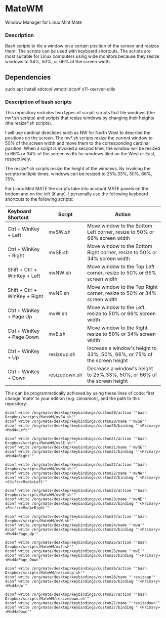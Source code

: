 # MateWM
Window Manager for Linux Mint Mate

### Description
Bash scripts to tile a window on a certain position of the screen and resizes them. The scripts can be used with keyboard shortcuts. The scripts are most suitable for Linux computers using wide monitors because they resize windows to 34%, 50%, or 66% of the screen width. 

## Dependencies
sudo apt install xdotool wmctrl dconf x11-xserver-utils

### Description of bash scripts 
This repository includes two types of script: scripts that tile windows (the mv\*.sh scripts) and scripts that resize windows by changing their heights (the resize\*.sh scripts).  

I will use cardinal directions such as NW for North West to describe the positions on the screen. The mv\*.sh scripts resize the current window to 50% of the screen width and move them to the corresponding cardinal position. When a script is invoked a second time, the window will be resized to 66% or 34% of the screen width for windows tiled on the West or East, respectively. 

The resize\*.sh scripts resize the height of the windows. By invoking the scripts multiple times, windows can be resized to 25%,33%, 50%, 66%, 75%.

For Linux Mint MATE the scripts take into account MATE panels on the bottom and on the left (if any). I personally use the following keyboard shortcuts to the following scripts: 


| Keyboard Shortcut | Script | Action |
| :-------- | -------- | -------|
| Ctrl + WinKey + Left | mvSW.sh | Move window to the Bottom Left corner, resize to 50% or 66% screen width |
| Ctrl + WinKey + Right | mvSE.sh | Move window to the Bottom Right corner, resize to 50% or 34% screen width |
| Shift + Ctrl + WinKey + Left | mvNW.sh | Move window to the Top Left corner, resize to 50% or 66% screen width |
| Shift + Ctrl + WinKey + Right | mvNE.sh | Move window to the Top Right corner, resize to 50% or 34% screen width |
| Ctrl + WinKey + Page Up | mvW.sh | Move window to the Left, resize to 50% or 66% screen width |
| Ctrl + WinKey + Page Down | mvE.sh | Move window to the Right, resize to 50% or 34% screen width |
| Ctrl + WinKey + Up | resizeup.sh | Increase a window's height to 33%, 50%, 66%, or 75% of the screen height |
| Ctrl + WinKey + Down | resizedown.sh | Decrease a window's height to 25%,33%, 50%, or 66% of the screen height |

This can be programmatically achieved by using these lines of code: 
first change 'mate' to your edition (e.g. cinnamon), and the path to this repository:

```
dconf write /org/mate/desktop/keybindings/custom20/action "'bash Dropbox/scripts/MateWM/mvSW.sh'"
dconf write /org/mate/desktop/keybindings/custom20/name "'mvSW'"
dconf write /org/mate/desktop/keybindings/custom20/binding "'<Primary><Mod4>Left'"

dconf write /org/mate/desktop/keybindings/custom21/action "'bash Dropbox/scripts/MateWM/mvSE.sh'"
dconf write /org/mate/desktop/keybindings/custom21/name "'mvSE'"
dconf write /org/mate/desktop/keybindings/custom21/binding "'<Primary><Mod4>Right'"

dconf write /org/mate/desktop/keybindings/custom22/action "'bash Dropbox/scripts/MateWM/mvNW.sh'"
dconf write /org/mate/desktop/keybindings/custom22/name "'mvNW'"
dconf write /org/mate/desktop/keybindings/custom22/binding "'<Primary><Shift><Mod4>Left'"

dconf write /org/mate/desktop/keybindings/custom23/action "'bash Dropbox/scripts/MateWM/mvNE.sh'"
dconf write /org/mate/desktop/keybindings/custom23/name "'mvNE'"
dconf write /org/mate/desktop/keybindings/custom23/binding "'<Primary><Shift><Mod4>Right'"

dconf write /org/mate/desktop/keybindings/custom24/action "'bash Dropbox/scripts/MateWM/mvW.sh'"
dconf write /org/mate/desktop/keybindings/custom24/name "'mvW'"
dconf write /org/mate/desktop/keybindings/custom24/binding "'<Primary><Mod4>Page_Up'"

dconf write /org/mate/desktop/keybindings/custom25/action "'bash Dropbox/scripts/MateWM/mvE.sh'"
dconf write /org/mate/desktop/keybindings/custom25/name "'mvE'"
dconf write /org/mate/desktop/keybindings/custom25/binding "'<Primary><Mod4>Page_Down'"

dconf write /org/mate/desktop/keybindings/custom26/action "'bash Dropbox/scripts/MateWM/resizeup.sh'"
dconf write /org/mate/desktop/keybindings/custom26/name "'resizeup'"
dconf write /org/mate/desktop/keybindings/custom26/binding "'<Primary><Mod4>Up'"

dconf write /org/mate/desktop/keybindings/custom27/action "'bash Dropbox/scripts/MateWM/resizedown.sh'"
dconf write /org/mate/desktop/keybindings/custom27/name "'resizedown'"
dconf write /org/mate/desktop/keybindings/custom27/binding "'<Primary><Mod4>Down'"
```